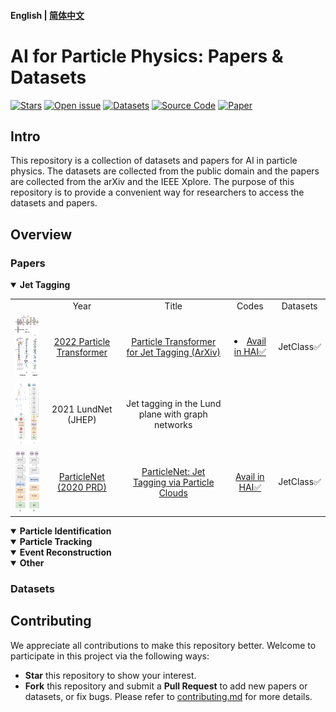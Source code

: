 
#### English | [简体中文](https://github.com/zhangzhengde0225/FINet/blob/main/docs/README_zh_cn.md)

# AI for Particle Physics: Papers & Datasets

[![Stars](https://img.shields.io/github/stars/zhangzhengde0225/FINet)](
https://github.com/zhangzhengde0225/FINet)
[![Open issue](https://img.shields.io/github/issues/zhangzhengde0225/FINet)](
https://github.com/zhangzhengde0225/FINet/issues)
[![Datasets](https://img.shields.io/static/v1?label=Download&message=datasets&color=green)](
https://github.com/zhangzhengde0225/FINet/blob/master/docs/datasets.md)
[![Source Code](https://img.shields.io/static/v1?label=Download&message=source_code&color=orange)](
https://github.com/zhangzhengde0225/FINet/archive/refs/heads/master.zip)
[![Paper](https://img.shields.io/static/v1?label=Read&message=paper&color=pink)](
https://doi.org/10.1109/TIM.2022.3194909)

## Intro

This repository is a collection of datasets and papers for AI in particle physics. The datasets are collected from the public domain and the papers are collected from the arXiv and the IEEE Xplore. The purpose of this repository is to provide a convenient way for researchers to access the datasets and papers.


## Overview 

### Papers
<details open>
<summary><b>Jet Tagging</b></summary>
<table align="center">
    <tbody>
        <tr>
            <td align="center"></td>
            <td align="center">Year</td>
            <!-- <td align="center">Author</td> -->
            <td align="center">Title</td>
            <td align="center">Codes</td>
            <td align="center">Datasets</td>
        </tr>
        <!-- ParT -->
        <tr>
            <td align="center"><img src="figs/ParT_arch.png" height='100'> </td>
            <td align="center">
                <a href="https://github.com/jet-universe/particle_transformer">2022 Particle Transformer</td>
            <!-- <td align="center">HuiLin Qu et.al.</a></td> -->
            <td align="center">
                <a href="https://arxiv.org/abs/2202.03772">Particle Transformer for Jet Tagging (ArXiv)</td>
            <td align="center">
                <li><a href="https://code.ihep.ac.cn/zdzhang/hai">Avail in HAI✅</a></td></li>
            <td align="center">JetClass✅</td>
        </tr>
        <tr>
            <td align="center"><img src="figs/LundNet_arch.jpg" height='100'> </td>
            <td align="center">2021 LundNet (JHEP)</td>
            <!-- <td align="center">Frédéric A. Dreyer and  Huilin Qu -->
            <td align="center">Jet tagging in the Lund plane with graph networks</td>
        </tr>
        <!-- PN -->
        <tr>
            <td align="center"><img src="figs/PN_arch.jpg" height='100'> </td>
            <td align="center">
                <a href="https://github.com/hqucms/ParticleNet">ParticleNet (2020 PRD)
                </td>
            <!-- <td align="center">Huilin Qu and Loukas Gouskos</a></td> -->
            <td align="center">
                <a href="https://journals.aps.org/prd/abstract/10.1103/PhysRevD.101.056019">ParticleNet: Jet Tagging via Particle Clouds</td>
            <td align="center">
                <a href="https://code.ihep.ac.cn/zdzhang/hai">Avail in HAI✅</a></td>
            <td align="center">JetClass✅</td>
        </tr>
    </tbody>
</table>

</details>

<details open>
<summary><b>Particle Identification</b></summary>

</details>

<details open>
<summary><b>Particle Tracking</b></summary>

</details>

<details open>
<summary><b>Event Reconstruction</b></summary>

</details>

<details open>
<summary><b>Other</b></summary>
</details>


### Datasets




## Contributing

We appreciate all contributions to make this repository better. Welcome to participate in this project via the following ways:

- **Star** this repository to show your interest.
- **Fork** this repository and submit a **Pull Request** to add new papers or datasets, or fix bugs. Please refer to [contributing.md](docs/contributing.md) for more details.


